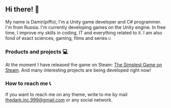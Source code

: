 ## Hi there! :wave:
My name is Damir(piffo), I'm a Unity game developer and C# programmer. I'm from Russia. I'm currently developing games on the Unity engine.
In free time, I improve my skills in coding, IT and everything related to it. I am also fond of exact sciences, gaming, films and series:relaxed:
### Products and projects :computer:
At the moment I have released the game on Steam: [The Simplest Game on Steam](https://store.steampowered.com/app/1569560/The_Simplest_Game/).
And many interesting projects are being developed right now!
### How to reach me :telephone_receiver:
If you want to reach me on any theme, write to me by mail thedark.inc.999@gmail.com or any social network.
